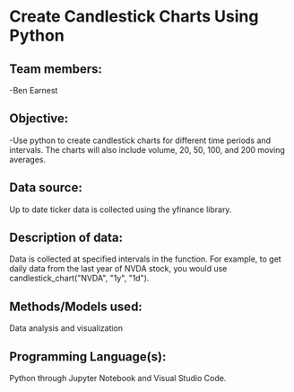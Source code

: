 # Create Candlestick Charts Using Python

## Team members:

-Ben Earnest

## Objective:

-Use python to create candlestick charts for different time periods and intervals.  The charts will also include volume, 20, 50, 100, and 200 moving averages.
## Data source:

Up to date ticker data is collected using the yfinance library.

## Description of data:

Data is collected at specified intervals in the function.  For example, to get daily data from the last year of NVDA stock, you would use candlestick_chart("NVDA", "1y", "1d").  

## Methods/Models used:

Data analysis and visualization

## Programming Language(s):

Python through Jupyter Notebook and Visual Studio Code.
